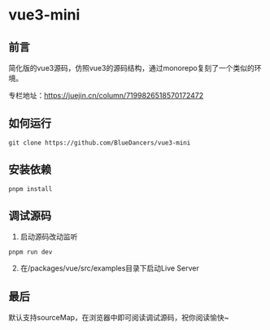 # vue3-mini

## 前言

简化版的vue3源码，仿照vue3的源码结构，通过monorepo复刻了一个类似的环境。

专栏地址：https://juejin.cn/column/7199826518570172472



## 如何运行

```
git clone https://github.com/BlueDancers/vue3-mini
```



## 安装依赖

```
pnpm install
```



## 调试源码

1. 启动源码改动监听

```
pnpm run dev
```

2. 在/packages/vue/src/examples目录下启动Live Server



## 最后

默认支持sourceMap，在浏览器中即可阅读调试源码，祝你阅读愉快~

